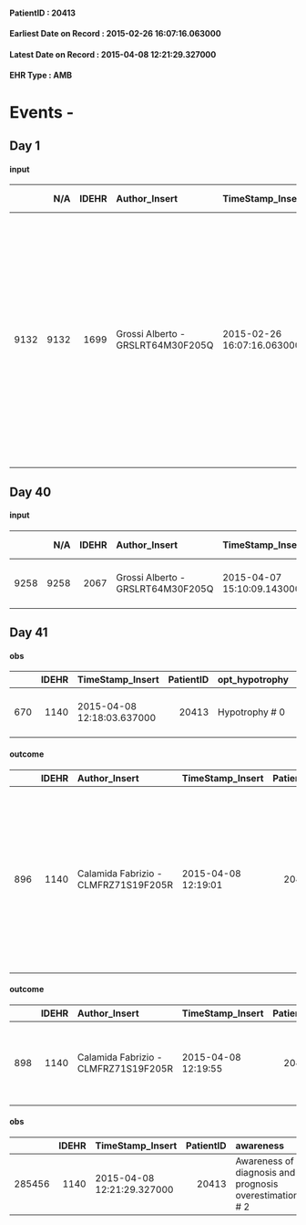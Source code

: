 
#### PatientID : 20413
#### Earliest Date on Record : 2015-02-26 16:07:16.063000
#### Latest Date on Record : 2015-04-08 12:21:29.327000
#### EHR Type : AMB

# Events - 

## Day 1

#### input
|      |    N/A |   IDEHR | Author_Insert                     | TimeStamp_Insert           | EHRType   |   PatientID |   IDDigitalSignDocument | persone_vicine   |   Unnamed: 0_x.1 |   IDANAMNESI_SOCIALE | Patient   | Paziente_T   |   Non_Rilevabile_x.1 | Note_Non_Rilevabile_x.1   | opt_Problemi   | chk_contr_sintomi   | opt_paziente_a   | opt_adeguatezza   | opt_paziente_solo   | opt_presente_assente   | Caregiver_principale   | ds_familiari_coinv                   | opt_risorse_ec   | ds_note_prio                                                                                                                                                                                                                                                                   | Needs               |
|-----:|-------:|--------:|:----------------------------------|:---------------------------|:----------|------------:|------------------------:|:-----------------|-----------------:|---------------------:|:----------|:-------------|---------------------:|:--------------------------|:---------------|:--------------------|:-----------------|:------------------|:--------------------|:-----------------------|:-----------------------|:-------------------------------------|:-----------------|:-------------------------------------------------------------------------------------------------------------------------------------------------------------------------------------------------------------------------------------------------------------------------------|:--------------------|
| 9132 |   9132 |    1699 | Grossi Alberto - GRSLRT64M30F205Q | 2015-02-26 16:07:16.063000 | AMB       |       20413 |                   24640 | N/A              |              490 |                  318 | Si#1      | Si#1         |                    0 | NR                        | No#0           | controllo sintomi#0 | Congruenti#1     | No#0              | Si#1                | Presente#1             | ex-husband             | tutore legale sig.ra Enrica Vagliani | Adeguate#1       | La paziente si √® auto segnalata, appare consapevole della diagnosi e della prognosi. L'ex marito e il tutore legale sig.ra Vagliani collaborano all'assistenza. La paziente ha espresso la volont√† di essere ricoverata in hospice per gestire la fase finale della malattia | Clinici#0;Sociali#1 |


## Day 40

#### input
|      |    N/A |   IDEHR | Author_Insert                     | TimeStamp_Insert           | EHRType   |   PatientID |   IDDigitalSignDocument | persone_vicine   |   Unnamed: 0_x.1 |   IDANAMNESI_SOCIALE | Patient   | FamigliaAltro   | Paziente_T   | FamigliaAltro_T   |   Non_Rilevabile_x.1 | Note_Non_Rilevabile_x.1   | opt_Problemi   | Note_I                           | chk_contr_sintomi   | opt_paziente_a   | opt_famiglia_a   | opt_adeguatezza   | opt_paziente_solo   | opt_presente_assente   | Caregiver_principale   | opt_capacita     | opt_necessario   | opt_presente   | opt_risorse_ec   | opt_paziente_ad   | opt_caregiver_ad   | opt_inv_civile   | Needs               |
|-----:|-------:|--------:|:----------------------------------|:---------------------------|:----------|------------:|------------------------:|:-----------------|-----------------:|---------------------:|:----------|:----------------|:-------------|:------------------|---------------------:|:--------------------------|:---------------|:---------------------------------|:--------------------|:-----------------|:-----------------|:------------------|:--------------------|:-----------------------|:-----------------------|:-----------------|:-----------------|:---------------|:-----------------|:------------------|:-------------------|:-----------------|:--------------------|
| 9258 |   9258 |    2067 | Grossi Alberto - GRSLRT64M30F205Q | 2015-04-07 15:10:09.143000 | AMB       |       20413 |                   47530 | N/A              |              802 |                  500 | Si#1      | Si#1            | Si#1         | Si#1              |                    0 | NR                        | No#0           | La paziente √® una ex infermiera | controllo sintomi#0 | Congruenti#1     | Congruenti#1     | Da valutare#2     | Si#1                | Presente#1             | ex-husband             | Incrementabile#1 | Si#1             | Si#1           | Adeguate#1       | Totale#2          | Totale#2           | Si#1             | Clinici#0;Sociali#1 |


## Day 41

#### obs
|     |   IDEHR | TimeStamp_Insert           |   PatientID | opt_hypotrophy   | opt_anxiety   | chk_eloquence     | asthenia   | dyspnoea   | body_temp   | agitation_behavior_freq   | mood                       | cognitive_state   |
|----:|--------:|:---------------------------|------------:|:-----------------|:--------------|:------------------|:-----------|:-----------|:------------|:--------------------------|:---------------------------|:------------------|
| 670 |    1140 | 2015-04-08 12:18:03.637000 |       20413 | Hypotrophy # 0   | Anxiety # 0   | fluent speech # 0 | Mild # 1   | No # 0     | Fever # 1   | quiet # 0                 | Fear # 08; loneliness # 12 | Polished # 2      |

#### outcome
|     |   IDEHR | Author_Insert                        | TimeStamp_Insert    |   PatientID |   IDDigitalSignDocument |   IDPAI_VIDAS | opt_problem                               |   opt_problem_num | opt_obiettivo                                                           |   opt_obiettivo_num | opt_stato_problema   |   opt_stato_problema_num | opt_interventi                                                                                                                                                                                    |   opt_interventi_num |
|----:|--------:|:-------------------------------------|:--------------------|------------:|------------------------:|--------------:|:------------------------------------------|------------------:|:------------------------------------------------------------------------|--------------------:|:---------------------|-------------------------:|:--------------------------------------------------------------------------------------------------------------------------------------------------------------------------------------------------|---------------------:|
| 896 |    1140 | Calamida Fabrizio - CLMFRZ71S19F205R | 2015-04-08 12:19:01 |       20413 |                   47994 |          1900 | Nutrition / Hydration inadequate # 34 = 0 |                 4 | The patient does not have an episode of emesis and / or nausea # 72 = 0 |                   4 | Open Problem # 1     |                        1 | PAI Implementation - Monitoring episodes of nausea / vomiting # 599 = 0; PAI Implementation - therapeutic upgrading # 601 = 0; Counseling - Share with the patient the therapeutic path # 605 = 0 |                    4 |

#### outcome
|     |   IDEHR | Author_Insert                        | TimeStamp_Insert    |   PatientID |   IDDigitalSignDocument |   IDPAI_VIDAS | opt_problem              |   opt_problem_num | opt_obiettivo                                           |   opt_obiettivo_num | opt_stato_problema   |   opt_stato_problema_num | opt_interventi                                                                 |   opt_interventi_num |
|----:|--------:|:-------------------------------------|:--------------------|------------:|------------------------:|--------------:|:-------------------------|------------------:|:--------------------------------------------------------|--------------------:|:---------------------|-------------------------:|:-------------------------------------------------------------------------------|---------------------:|
| 898 |    1140 | Calamida Fabrizio - CLMFRZ71S19F205R | 2015-04-08 12:19:55 |       20413 |                   47998 |          1902 | Alteration hive # 33 = 0 |                 4 | The patient scaricher√ † ¬ † once every 3 days # 70 = 0 |                   4 | Open Problem # 1     |                        1 | Informational - Advise the patient of necessit√ † enema every 3 days # 586 = 0 |                    4 |

#### obs
|        |   IDEHR | TimeStamp_Insert           |   PatientID | awareness                                               |
|-------:|--------:|:---------------------------|------------:|:--------------------------------------------------------|
| 285456 |    1140 | 2015-04-08 12:21:29.327000 |       20413 | Awareness of diagnosis and prognosis overestimation # 2 |


